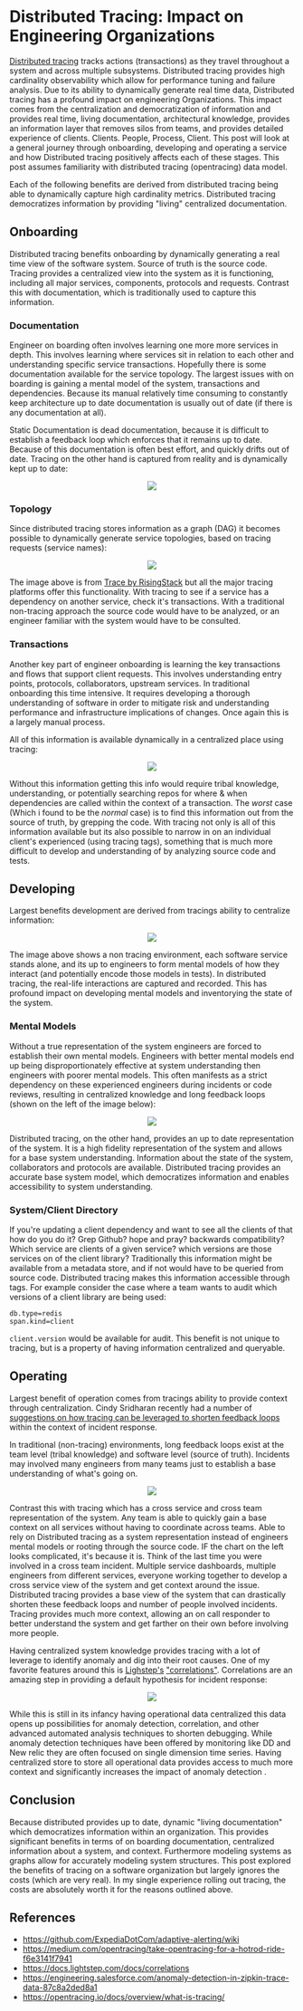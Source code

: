 # Distributed Tracing: Impact on Engineering Organizations

[Distributed tracing](https://opentracing.io/docs/overview/what-is-tracing/) tracks actions (transactions) as they travel throughout a system and across multiple subsystems. Distributed tracing provides high cardinality observability which allow for performance tuning and failure analysis.  Due to its ability to dynamically generate real time data, Distributed tracing has a profound impact on engineering Organizations.  This impact comes from the centralization and democratization of information and provides real time, living documentation, architectural knowledge, provides an information layer that removes silos from teams, and provides detailed experience of clients.  Clients.  People, Process, Client.  This post will look at a general journey through onboarding, developing and operating a service and how Distributed tracing positively affects each of these stages.  This post assumes familiarity with distributed tracing (opentracing) data model.

Each of the following benefits are derived from distributed tracing being able to dynamically capture high cardinality metrics.  Distributed tracing democratizes information by providing "living" centralized documentation.

## Onboarding

Distributed tracing benefits onboarding by dynamically generating a real time view of the software system. Source of truth is the source code. Tracing provides a centralized view into the system as it is functioning, including all major services, components, protocols and requests.  Contrast this with documentation, which is traditionally used to capture this information.

### Documentation

Engineer on boarding often involves learning one more more services in depth.  This involves learning where services sit in relation to each other and  understanding specific service transactions.  Hopefully there is some documentation available for the service topology. The largest issues with on boarding is gaining a mental model of the system, transactions and dependencies. Because its manual relatively time consuming to constantly keep architecture up to date documentation is usually out of date (if there is any documentation at all).

Static Documentation is dead documentation, because it is difficult to establish a feedback loop which enforces that it remains up to date.  Because of this documentation is often best effort, and quickly drifts out of date. Tracing on the other hand is captured from reality and is dynamically kept up to date:

<p align="center">
  <img src="static/documentation_vs_tracing.png">
</p>

### Topology

Since distributed tracing stores information as a graph (DAG) it becomes possible to dynamically generate service topologies, based on tracing requests (service names):

<p align="center">
  <img src="static/trace_topology_view-1.png">
</p>

The image above is from [Trace by RisingStack](https://trace.risingstack.com/) but all the major tracing platforms offer this functionality. With tracing to see if a service has a dependency on another service, check it's transactions.  With a traditional non-tracing approach the source code would have to be analyzed, or an engineer familiar with the system would have to be consulted.

### Transactions
Another key part of engineer onboarding is learning the key transactions and flows that support client requests. This involves understanding entry points, protocols, collaborators, upstream services.  In traditional onboarding this time intensive.  It requires developing a thorough understanding of software in order to mitigate risk and understanding performance and infrastructure implications of changes.  Once again this is a largely manual process.

All of this information is available dynamically in a centralized place using tracing:

<p align="center">
  <img src="static/trace_view.png">
</p>

Without this information getting this info would require tribal knowledge, understanding, or potentially searching repos for where & when dependencies are called within the context of a transaction.  The *worst* case (Which i found to be the *normal* case) is to find this information out from the source of truth, by grepping the code.  With tracing not only is all of this information available but its also possible to narrow in on an individual client's experienced (using tracing tags), something that is much more difficult to develop and understanding of by analyzing source code and tests.

## Developing
Largest benefits development are derived from tracings ability to centralize information:

<p align="center">
  <img src="static/centralized_vs_disparate.png">
</p>

The image above shows a non tracing environment, each software service stands alone, and its up to engineers to form mental models of how they interact (and potentially encode those models in tests).  In distributed tracing, the real-life interactions are captured and recorded.  This has profound impact on developing mental models and inventorying the state of the system.

### Mental Models
Without a true representation of the system engineers are forced to establish their own mental models.  Engineers with better mental models end up being disproportionately effective at system understanding then engineers with poorer mental models.  This often manifests as a strict dependency on these experienced engineers during incidents or code reviews, resulting in centralized knowledge and long feedback loops (shown on the left of the image below):

<p align="center">
  <img src="static/software_mental_model_vs_tracing_system_view.png">
</p>

Distributed tracing, on the other hand, provides an up to date representation of the system.  It is a high fidelity representation of the system and allows for a base system understanding.  Information about the state of the system, collaborators and protocols are available.  Distributed tracing provides an accurate base system model, which democratizes information and enables accessibility to system understanding.

### System/Client Directory

If you're updating a client dependency and want to see all the clients of that how do you do it? Grep Github? hope and pray? backwards compatibility?  Which service are clients of a given service? which versions are those services on of the client library?  Traditionally this information might be available from a metadata store, and if not would have to be queried from source code.  Distributed tracing makes this information accessible through tags.  For example consider the case where a team wants to audit which versions of a client library are being used:

```
db.type=redis
span.kind=client
```

`client.version` would be available for audit.  This benefit is not unique to tracing, but is a property of having information centralized and queryable.

## Operating

Largest benefit of operation comes from tracings ability to provide context through centralization. Cindy Sridharan recently had a number of [suggestions on how tracing can be leveraged to shorten feedback loops](https://medium.com/@copyconstruct/distributed-tracing-weve-been-doing-it-wrong-39fc92a857df) within the context of incident response.

In traditional (non-tracing) environments, long feedback loops exist at the team level (tribal knowledge) and software level (source of truth).  Incidents may involved many engineers from many teams just to establish a base understanding of what's going on.

<p align="center">
  <img src="static/siloed_teams_vs_distributed_tracing.png">
</p>

Contrast this with tracing which has a cross service and cross team representation of the system.  Any team is able to quickly gain a base context on all services without having to coordinate across teams.  Able to rely on Distributed tracing as a system representation instead of engineers mental models or rooting through the source code.  IF the chart on the left looks complicated, it's because it is.  Think of the last time you were involved in a cross team incident.  Multiple service dashboards, multiple engineers from different services, everyone working together to develop a cross service view of the system and get context around the issue.  Distributed tracing provides a base view of the system that can drastically shorten these feedback loops and number of people involved incidents.  Tracing provides much more context, allowing an on call responder to better understand the system and get farther on their own before involving more people.

Having centralized system knowledge provides tracing with a lot of leverage to identify anomaly and dig into their root causes.  One of my favorite features around this is [Lighstep's](https://medium.com/lightstephq) ["correlations"](https://docs.lightstep.com/docs/correlations).  Correlations are an amazing step in providing a default hypothesis for incident response:

<p align="center">
  <img src="static/c5474b8-corr_overview.png">
</p>

While this is still in its infancy having operational data centralized this data opens up possibilities for anomaly detection, correlation, and other advanced automated analysis techniques to shorten debugging.  While anomaly detection techniques have been offered by monitoring like DD and New relic they are often focused on single dimension time series. Having centralized store to store all operational data provides access to much more context and significantly increases the impact of anomaly detection .

## Conclusion
Because distributed provides up to date, dynamic "living documentation" which democratizes information within an organization. This provides significant benefits in terms of on boarding documentation, centralized information about a system, and context.  Furthermore modeling systems as graphs allow for accurately modeling system structures.  This post explored the benefits of tracing on a software organization but largely ignores the costs (which are very real).  In my single experience rolling out tracing, the costs are absolutely worth it for the reasons outlined above.


## References

- https://github.com/ExpediaDotCom/adaptive-alerting/wiki
- https://medium.com/opentracing/take-opentracing-for-a-hotrod-ride-f6e3141f7941
- https://docs.lightstep.com/docs/correlations
- https://engineering.salesforce.com/anomaly-detection-in-zipkin-trace-data-87c8a2ded8a1
- https://opentracing.io/docs/overview/what-is-tracing/
